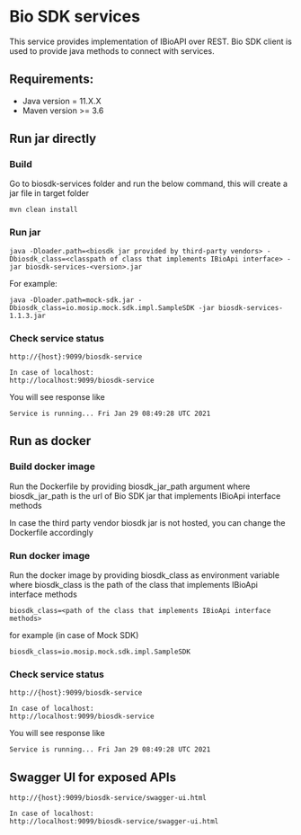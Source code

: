 # Bio SDK services

This service provides implementation of IBioAPI over REST. Bio SDK client is used to provide java methods to connect with services. 

## Requirements:
* Java version = 11.X.X
* Maven version >= 3.6

## Run jar directly

### Build

Go to biosdk-services folder and run the below command, this will create a jar file in target folder
```text
mvn clean install
```

### Run jar

```text
java -Dloader.path=<biosdk jar provided by third-party vendors> -Dbiosdk_class=<classpath of class that implements IBioApi interface> -jar biosdk-services-<version>.jar
```

For example:
```text
java -Dloader.path=mock-sdk.jar -Dbiosdk_class=io.mosip.mock.sdk.impl.SampleSDK -jar biosdk-services-1.1.3.jar
```

### Check service status
```text
http://{host}:9099/biosdk-service

In case of localhost:
http://localhost:9099/biosdk-service
```
You will see response like 
```text
Service is running... Fri Jan 29 08:49:28 UTC 2021

```

## Run as docker

### Build docker image

Run the Dockerfile by providing biosdk_jar_path argument where biosdk_jar_path is the url of Bio SDK jar that implements IBioApi interface methods

In case the third party vendor biosdk jar is not hosted, you can change the Dockerfile accordingly  

### Run docker image

Run the docker image by providing biosdk_class as environment variable where biosdk_class is the path of the class that implements IBioApi interface methods

```properties
biosdk_class=<path of the class that implements IBioApi interface methods>
  ```

for example (in case of Mock SDK)
```properties
biosdk_class=io.mosip.mock.sdk.impl.SampleSDK
```

### Check service status
```text
http://{host}:9099/biosdk-service

In case of localhost:
http://localhost:9099/biosdk-service
```
You will see response like 
```text
Service is running... Fri Jan 29 08:49:28 UTC 2021

```

## Swagger UI for exposed APIs
```text
http://{host}:9099/biosdk-service/swagger-ui.html

In case of localhost:
http://localhost:9099/biosdk-service/swagger-ui.html